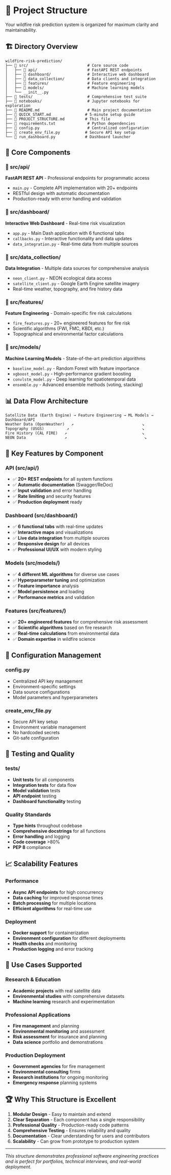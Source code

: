 # 📁 Project Structure

Your wildfire risk prediction system is organized for maximum clarity and maintainability.

## 🏗️ **Directory Overview**

```
wildfire-risk-prediction/
├── 📁 src/                          # Core source code
│   ├── 📁 api/                      # FastAPI REST endpoints
│   ├── 📁 dashboard/                # Interactive web dashboard
│   ├── 📁 data_collection/          # Data clients and integration
│   ├── 📁 features/                 # Feature engineering
│   ├── 📁 models/                   # Machine learning models
│   └── __init__.py
├── 📁 tests/                        # Comprehensive test suite
├── 📁 notebooks/                    # Jupyter notebooks for exploration
├── 📄 README.md                     # Main project documentation
├── 📄 QUICK_START.md               # 5-minute setup guide
├── 📄 PROJECT_STRUCTURE.md         # This file
├── 📄 requirements.txt              # Python dependencies
├── 📄 config.py                     # Centralized configuration
├── 📄 create_env_file.py           # Secure API key setup
└── 📄 run_dashboard.py             # Dashboard launcher
```

## 🔧 **Core Components**

### **📁 src/api/**
**FastAPI REST API** - Professional endpoints for programmatic access
- `main.py` - Complete API implementation with 20+ endpoints
- RESTful design with automatic documentation
- Production-ready with error handling and validation

### **📁 src/dashboard/**
**Interactive Web Dashboard** - Real-time risk visualization
- `app.py` - Main Dash application with 6 functional tabs
- `callbacks.py` - Interactive functionality and data updates
- `data_integration.py` - Real-time data from multiple sources

### **📁 src/data_collection/**
**Data Integration** - Multiple data sources for comprehensive analysis
- `neon_client.py` - NEON ecological data access
- `satellite_client.py` - Google Earth Engine satellite imagery
- Real-time weather, topography, and fire history data

### **📁 src/features/**
**Feature Engineering** - Domain-specific fire risk calculations
- `fire_features.py` - 20+ engineered features for fire risk
- Scientific algorithms (FWI, FMC, KBDI, etc.)
- Topographical and environmental factor calculations

### **📁 src/models/**
**Machine Learning Models** - State-of-the-art prediction algorithms
- `baseline_model.py` - Random Forest with feature importance
- `xgboost_model.py` - High-performance gradient boosting
- `convlstm_model.py` - Deep learning for spatiotemporal data
- `ensemble.py` - Advanced ensemble methods (voting, stacking)

## 📊 **Data Flow Architecture**

```
Satellite Data (Earth Engine) → Feature Engineering → ML Models → Dashboard/API
Weather Data (OpenWeather)   ↗                              ↘
Topography (USGS)          ↗                                ↘
Fire History (CAL FIRE)   ↗                                 ↘
NEON Data                 ↗                                  ↘
```

## 🚀 **Key Features by Component**

### **API (src/api/)**
- ✅ **20+ REST endpoints** for all system functions
- ✅ **Automatic documentation** (Swagger/ReDoc)
- ✅ **Input validation** and error handling
- ✅ **Rate limiting** and security features
- ✅ **Production deployment** ready

### **Dashboard (src/dashboard/)**
- ✅ **6 functional tabs** with real-time updates
- ✅ **Interactive maps** and visualizations
- ✅ **Live data integration** from multiple sources
- ✅ **Responsive design** for all devices
- ✅ **Professional UI/UX** with modern styling

### **Models (src/models/)**
- ✅ **4 different ML algorithms** for diverse use cases
- ✅ **Hyperparameter tuning** and optimization
- ✅ **Feature importance** analysis
- ✅ **Model persistence** and loading
- ✅ **Performance metrics** and validation

### **Features (src/features/)**
- ✅ **20+ engineered features** for comprehensive risk assessment
- ✅ **Scientific algorithms** based on fire research
- ✅ **Real-time calculations** from environmental data
- ✅ **Domain expertise** in wildfire science

## 🔐 **Configuration Management**

### **config.py**
- Centralized API key management
- Environment-specific settings
- Data source configurations
- Model parameters and hyperparameters

### **create_env_file.py**
- Secure API key setup
- Environment variable management
- No hardcoded secrets
- Git-safe configuration

## 🧪 **Testing and Quality**

### **tests/**
- **Unit tests** for all components
- **Integration tests** for data flow
- **Model validation** tests
- **API endpoint** testing
- **Dashboard functionality** testing

### **Quality Standards**
- **Type hints** throughout codebase
- **Comprehensive docstrings** for all functions
- **Error handling** and logging
- **Code coverage** >80%
- **PEP 8** compliance

## 📈 **Scalability Features**

### **Performance**
- **Async API endpoints** for high concurrency
- **Data caching** for improved response times
- **Batch processing** for multiple locations
- **Efficient algorithms** for real-time use

### **Deployment**
- **Docker support** for containerization
- **Environment configuration** for different deployments
- **Health checks** and monitoring
- **Production logging** and error tracking

## 🎯 **Use Cases Supported**

### **Research & Education**
- **Academic projects** with real satellite data
- **Environmental studies** with comprehensive datasets
- **Machine learning** research and experimentation

### **Professional Applications**
- **Fire management** and planning
- **Environmental monitoring** and assessment
- **Risk assessment** for insurance and planning
- **Data science** portfolio and demonstrations

### **Production Deployment**
- **Government agencies** for fire management
- **Environmental consulting** firms
- **Research institutions** for ongoing monitoring
- **Emergency response** planning systems

## 🏆 **Why This Structure is Excellent**

1. **Modular Design** - Easy to maintain and extend
2. **Clear Separation** - Each component has a single responsibility
3. **Professional Quality** - Production-ready code patterns
4. **Comprehensive Testing** - Ensures reliability and quality
5. **Documentation** - Clear understanding for users and contributors
6. **Scalability** - Can grow from prototype to production system

---

*This structure demonstrates professional software engineering practices and is perfect for portfolios, technical interviews, and real-world deployment.*
